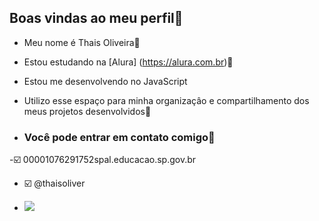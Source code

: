 ## Boas vindas ao meu perfil💟

- Meu nome é Thais Oliveira💅

- Estou estudando na [Alura] (https://alura.com.br)🏫

- Estou me desenvolvendo no JavaScript

- Utilizo esse espaço para minha organizaçâo e compartilhamento dos meus projetos desenvolvidos📖

- ### Você pode entrar em contato comigo💜
-☑️ 00001076291752spal.educacao.sp.gov.br

- ☑️ @thaisoliver

- ![](https://media1.tenor.com/m/5xscCGVJH1UAAAAC/raven-teen.gif)
